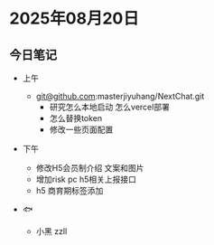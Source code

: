 # 2025年08月20日

## 今日笔记

- 上午
  - git@github.com:masterjiyuhang/NextChat.git
    - 研究怎么本地启动 怎么vercel部署
    - 怎么替换token
    - 修改一些页面配置
- 下午
  - 修改H5会员制介绍 文案和图片
  - 增加risk pc h5相关上报接口
  - h5 商育期标签添加

- 🐟
  - 小黑 zzll